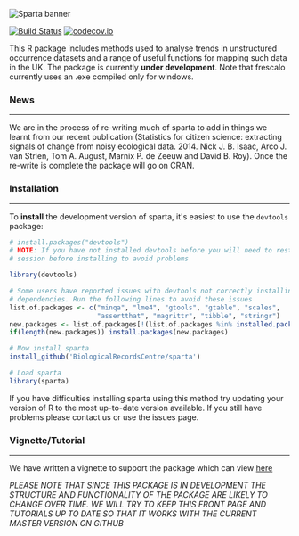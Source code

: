 ![Sparta banner](https://raw.githubusercontent.com/AugustT/sparta/master/logo.png)


[![Build Status](https://travis-ci.org/BiologicalRecordsCentre/sparta.svg)](https://travis-ci.org/BiologicalRecordsCentre/sparta)
[![codecov.io](https://codecov.io/github/BiologicalRecordsCentre/sparta/coverage.svg?branch=master)](https://codecov.io/github/BiologicalRecordsCentre/sparta?branch=master)

This R package includes methods used to analyse trends in unstructured occurrence datasets and a range of useful functions for mapping such data in the UK. The package is currently **under development**. Note that frescalo currently uses an .exe compiled only for windows. 

### News
----------------

We are in the process of re-writing much of sparta to add in things we learnt from our recent publication (Statistics for citizen science: extracting signals of change from noisy ecological data. 2014. Nick J. B. Isaac, Arco J. van Strien, Tom A. August, Marnix P. de Zeeuw and David B. Roy). Once the re-write is complete the package will go on CRAN.

### Installation
----------------

To **install** the development version of sparta, it's easiest to use the `devtools` package:

```r
# install.packages("devtools")
# NOTE: If you have not installed devtools before you will need to restart you R
# session before installing to avoid problems

library(devtools)

# Some users have reported issues with devtools not correctly installing
# dependencies. Run the following lines to avoid these issues
list.of.packages <- c("minqa", "lme4", "gtools", "gtable", "scales",
                      "assertthat", "magrittr", "tibble", "stringr")
new.packages <- list.of.packages[!(list.of.packages %in% installed.packages()[,"Package"])]
if(length(new.packages)) install.packages(new.packages)

# Now install sparta
install_github('BiologicalRecordsCentre/sparta')

# Load sparta
library(sparta)
```

If you have difficulties installing sparta using this method try updating your version of R to the most up-to-date version available. If you still have problems please contact us or use the issues page.


### Vignette/Tutorial
----------------

We have written a vignette to support the package which can view [here](https://github.com/BiologicalRecordsCentre/sparta/raw/master/vignettes/sparta_vignette.pdf)

*PLEASE NOTE THAT SINCE THIS PACKAGE IS IN DEVELOPMENT THE STRUCTURE AND FUNCTIONALITY OF THE PACKAGE ARE LIKELY TO CHANGE OVER TIME. WE WILL TRY TO KEEP THIS FRONT PAGE AND TUTORIALS UP TO DATE SO THAT IT WORKS WITH THE CURRENT MASTER VERSION ON GITHUB*
